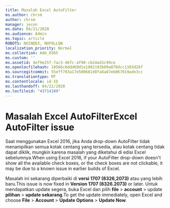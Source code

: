 ```yaml
---
title: Masalah Excel AutoFilter
ms.author: chrsm
author: chrsm
manager: jecon
ms.date: 04/21/2020
ms.audience: Admin
ms.topic: article
ROBOTS: NOINDEX, NOFOLLOW
localization_priority: Normal
ms.collection: Adm_O365
ms.custom: ''
ms.assetid: 4ef9e25f-7ac3-46fc-af90-cb24ad1c99ce
ms.openlocfilehash: 10566c6ddd69d1e1002193b09a070dcc1103d26f
ms.sourcegitcommit: 55eff703a17e500681d8fa6a87eb067019ade3cc
ms.translationtype: MT
ms.contentlocale: id-ID
ms.lasthandoff: 04/22/2020
ms.locfileid: "43714189"
---
```

# <a name="excel-autofilter-issue"></a><span data-ttu-id="36cd7-102">Masalah Excel AutoFilter</span><span class="sxs-lookup"><span data-stu-id="36cd7-102">Excel AutoFilter issue</span></span>

<span data-ttu-id="36cd7-103">Saat menggunakan Excel 2016, jika Anda drop-down AutoFilter tidak menampilkan semua kotak centang yang tersedia, atau kotak centang tidak dapat diklik, mungkin karena masalah yang diketahui di edisi Excel sebelumnya.</span><span class="sxs-lookup"><span data-stu-id="36cd7-103">When using Excel 2016, if your AutoFilter drop-down doesn't show all the available check boxes, or the check boxes are not clickable, it may be due to a known issue in earlier builds of Excel.</span></span> 
  
<span data-ttu-id="36cd7-104">Masalah ini sekarang diperbaiki di **versi 1707 (8326,2073)** atau yang lebih baru.</span><span class="sxs-lookup"><span data-stu-id="36cd7-104">This issue is now fixed in **Version 1707 (8326.2073)** or later.</span></span> <span data-ttu-id="36cd7-105">Untuk mendapatkan update segera, buka Excel dan pilih **file** \> **account** \> update **pilihan** \> **update sekarang**.</span><span class="sxs-lookup"><span data-stu-id="36cd7-105">To get the update immediately, open Excel and choose **File** \> **Account** \> **Update Options** \> **Update Now**.</span></span>
  

